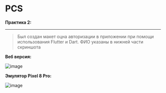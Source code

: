 
# PCS

**Практика 2:**

---

> Был создан макет оцна авторизации в приложении при помощи использования Flutter и Dart. ФИО указаны в нижней части скриншота

**Веб версия:**

![image](https://github.com/user-attachments/assets/e2edaed6-8314-4b95-b317-a9e3227aaf52)


**Эмулятор Pixel 8 Pro:**

![image](https://github.com/user-attachments/assets/b4b2403a-d0df-4906-9c6f-348e942ce48f)

